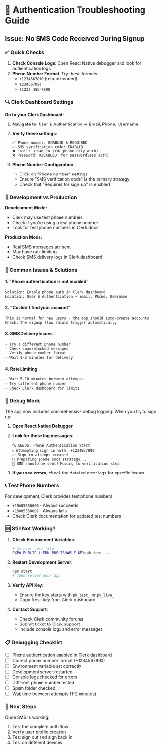 # 🔧 Authentication Troubleshooting Guide

## Issue: No SMS Code Received During Signup

### ✅ Quick Checks

1. **Check Console Logs**: Open React Native debugger and look for authentication logs
2. **Phone Number Format**: Try these formats:
   - `+1234567890` (recommended)
   - `1234567890` 
   - `(123) 456-7890`

### 🔍 Clerk Dashboard Settings

**Go to your Clerk Dashboard:**

1. **Navigate to**: User & Authentication → Email, Phone, Username
2. **Verify these settings**:
   ```
   ✅ Phone number: ENABLED & REQUIRED
   ✅ SMS verification code: ENABLED
   ❌ Email: DISABLED (for phone-only auth)
   ❌ Password: DISABLED (for passwordless auth)
   ```

3. **Phone Number Configuration**:
   - Click on "Phone number" settings
   - Ensure "SMS verification code" is the primary strategy
   - Check that "Required for sign-up" is enabled

### 📱 Development vs Production

**Development Mode:**
- Clerk may use test phone numbers
- Check if you're using a real phone number
- Look for test phone numbers in Clerk docs

**Production Mode:**
- Real SMS messages are sent
- May have rate limiting
- Check SMS delivery logs in Clerk dashboard

### 🚨 Common Issues & Solutions

#### 1. "Phone authentication is not enabled"
```bash
Solution: Enable phone auth in Clerk dashboard
Location: User & Authentication → Email, Phone, Username
```

#### 2. "Couldn't find your account" 
```bash
This is normal for new users - the app should auto-create accounts
Check: The signup flow should trigger automatically
```

#### 3. SMS Delivery Issues
```bash
- Try a different phone number
- Check spam/blocked messages
- Verify phone number format
- Wait 1-2 minutes for delivery
```

#### 4. Rate Limiting
```bash
- Wait 5-10 minutes between attempts
- Try different phone number
- Check Clerk dashboard for limits
```

### 🔧 Debug Mode

The app now includes comprehensive debug logging. When you try to sign up:

1. **Open React Native Debugger**
2. **Look for these log messages**:
   ```
   🔍 DEBUG: Phone Authentication Start
   📞 Attempting sign in with: +1234567890
   ✅ Sign in attempt created
   📲 Preparing phone code strategy...
   🎉 SMS should be sent! Moving to verification step
   ```

3. **If you see errors**, check the detailed error logs for specific issues

### 📞 Test Phone Numbers

For development, Clerk provides test phone numbers:
- `+15005550006` - Always succeeds
- `+15005550007` - Always fails
- Check Clerk documentation for updated test numbers

### 🆘 Still Not Working?

1. **Check Environment Variables**:
   ```bash
   # In your .env file
   EXPO_PUBLIC_CLERK_PUBLISHABLE_KEY=pk_test_...
   ```

2. **Restart Development Server**:
   ```bash
   npm start
   # Then reload your app
   ```

3. **Verify API Key**:
   - Ensure the key starts with `pk_test_` or `pk_live_`
   - Copy fresh key from Clerk dashboard

4. **Contact Support**:
   - Check Clerk community forums
   - Submit ticket to Clerk support
   - Include console logs and error messages

### 📋 Debugging Checklist

- [ ] Phone authentication enabled in Clerk dashboard
- [ ] Correct phone number format (+1234567890)
- [ ] Environment variable set correctly
- [ ] Development server restarted
- [ ] Console logs checked for errors
- [ ] Different phone number tested
- [ ] Spam folder checked
- [ ] Wait time between attempts (1-2 minutes)

### 🎯 Next Steps

Once SMS is working:
1. Test the complete auth flow
2. Verify user profile creation
3. Test sign out and sign back in
4. Test on different devices